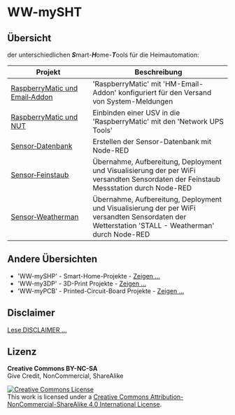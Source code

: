 # WW-mySHT

## Übersicht

der unterschiedlichen <b>_S_</b>mart-<b>_H_</b>ome-<b>_T_</b>ools für die Heimautomation:

 | **Projekt** | **Beschreibung** |
 | --- | --- |
 | [RaspberryMatic und Email‑Addon](./SHT_RM_Email/README.md "Zeigen ...") | 'RaspberryMatic' mit 'HM-Email-Addon' konfiguriert für den Versand von System-Meldungen |
 | [RaspberryMatic und NUT](./SHT_RM_Nut/README.md "Zeigen ...") | Einbinden einer USV in die 'RaspberryMatic' mit den 'Network UPS Tools' |
 | [Sensor‑Datenbank](./SHT_Sensor-Datenbank/README.md "Zeigen ...") | Erstellen der Sensor-Datenbank mit Node-RED |
 | [Sensor‑Feinstaub](./SHT_Sensor-Feinstaub/README.md "Zeigen ...") | Übernahme, Aufbereitung, Deployment und Visualisierung der per WiFi versandten Sensordaten der Feinstaub Messstation durch Node-RED |
 | [Sensor‑Weatherman](./SHT_Sensor-Weatherman/README.md "Zeigen ...") | Übernahme, Aufbereitung, Deployment und Visualisierung der per WiFi versandten Sensordaten der Wetterstation 'STALL - Weatherman' durch Node-RED |

## Andere Übersichten
- 'WW-mySHP' - Smart-Home-Projekte - [Zeigen ...](https://github.com/wolwin/WW-mySHP/blob/master/README.md)
- 'WW-my3DP' - 3D-Print Projekte - [Zeigen ...](https://github.com/wolwin/WW-my3DP/blob/master/README.md)
- 'WW-myPCB' - Printed-Circuit-Board Projekte - [Zeigen ...](https://github.com/wolwin/WW-myPCB/blob/master/README.md)

## Disclaimer
[Lese DISCLAIMER ...](DISCLAIMER.md)

## Lizenz

**Creative Commons BY-NC-SA**<br>
Give Credit, NonCommercial, ShareAlike

<a rel="license" href="http://creativecommons.org/licenses/by-nc-sa/4.0/"><img alt="Creative Commons License" style="border-width:0" src="https://i.creativecommons.org/l/by-nc-sa/4.0/88x31.png" /></a><br />This work is licensed under a <a rel="license" href="http://creativecommons.org/licenses/by-nc-sa/4.0/">Creative Commons Attribution-NonCommercial-ShareAlike 4.0 International License</a>.
